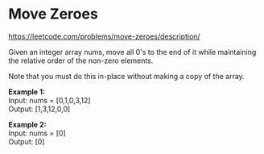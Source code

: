 # Move Zeroes
https://leetcode.com/problems/move-zeroes/description/

Given an integer array nums, move all 0's to the end of it while maintaining the relative order of the non-zero elements.

Note that you must do this in-place without making a copy of the array.

<b>Example 1:</b>\
Input: nums = [0,1,0,3,12]\
Output: [1,3,12,0,0]

<b>Example 2:</b>\
Input: nums = [0]\
Output: [0]